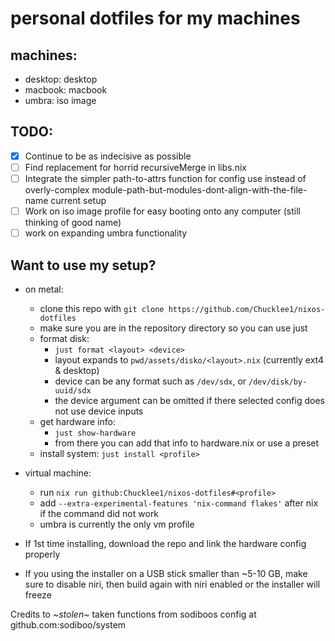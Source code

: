 # personal dotfiles for my machines

## machines:

- desktop: desktop
- macbook: macbook
- umbra: iso image

## TODO:

- [x] Continue to be as indecisive as possible
- [ ] Find replacement for horrid recursiveMerge in libs.nix
- [ ] Integrate the simpler path-to-attrs function for config use instead of overly-complex
      module-path-but-modules-dont-align-with-the-file-name current setup
- [ ] Work on iso image profile for easy booting onto any computer (still thinking of good name)
- [ ] work on expanding umbra functionality

## Want to use my setup?

- on metal:
    - clone this repo with `git clone https://github.com/Chucklee1/nixos-dotfiles`
    - make sure you are in the repository directory so you can use just
    - format disk:
        - `just format <layout> <device>`
        - layout expands to `pwd/assets/disko/<layout>.nix` (currently ext4 & desktop)
        - device can be any format such as `/dev/sdx`, or `/dev/disk/by-uuid/sdx`
        - the device argument can be omitted if there selected config does not use device inputs
    - get hardware info:
        - `just show-hardware`
        - from there you can add that info to hardware.nix or use a preset
    - install system: `just install <profile>`

- virtual machine:
    - run `nix run github:Chucklee1/nixos-dotfiles#<profile>`
    - add `--extra-experimental-features 'nix-command flakes'` after nix if the command did not work
    - umbra is currently the only vm profile

- If 1st time installing, download the repo and link the hardware config properly
- If you using the installer on a USB stick smaller than ~5-10 GB, make sure to disable niri, then build again with niri enabled or the installer will freeze

Credits to _~stolen~_ taken functions from sodiboos config at github.com:sodiboo/system
